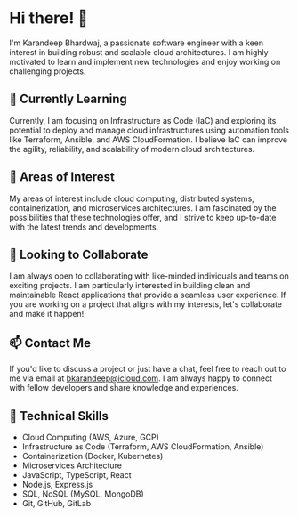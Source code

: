 # Hi there! 👋
I'm Karandeep Bhardwaj, a passionate software engineer with a keen interest in building robust and scalable cloud architectures. I am highly motivated to learn and implement new technologies and enjoy working on challenging projects.

## 🌱 Currently Learning
Currently, I am focusing on Infrastructure as Code (IaC) and exploring its potential to deploy and manage cloud infrastructures using automation tools like Terraform, Ansible, and AWS CloudFormation. I believe IaC can improve the agility, reliability, and scalability of modern cloud architectures.

## 👀 Areas of Interest
My areas of interest include cloud computing, distributed systems, containerization, and microservices architectures. I am fascinated by the possibilities that these technologies offer, and I strive to keep up-to-date with the latest trends and developments.

## 💞️ Looking to Collaborate
I am always open to collaborating with like-minded individuals and teams on exciting projects. I am particularly interested in building clean and maintainable React applications that provide a seamless user experience. If you are working on a project that aligns with my interests, let's collaborate and make it happen!

## 📫 Contact Me
If you'd like to discuss a project or just have a chat, feel free to reach out to me via email at bkarandeep@icloud.com. I am always happy to connect with fellow developers and share knowledge and experiences.

## 🚀 Technical Skills
- Cloud Computing (AWS, Azure, GCP)
- Infrastructure as Code (Terraform, AWS CloudFormation, Ansible)
- Containerization (Docker, Kubernetes)
- Microservices Architecture
- JavaScript, TypeScript, React
- Node.js, Express.js
- SQL, NoSQL (MySQL, MongoDB)
- Git, GitHub, GitLab
